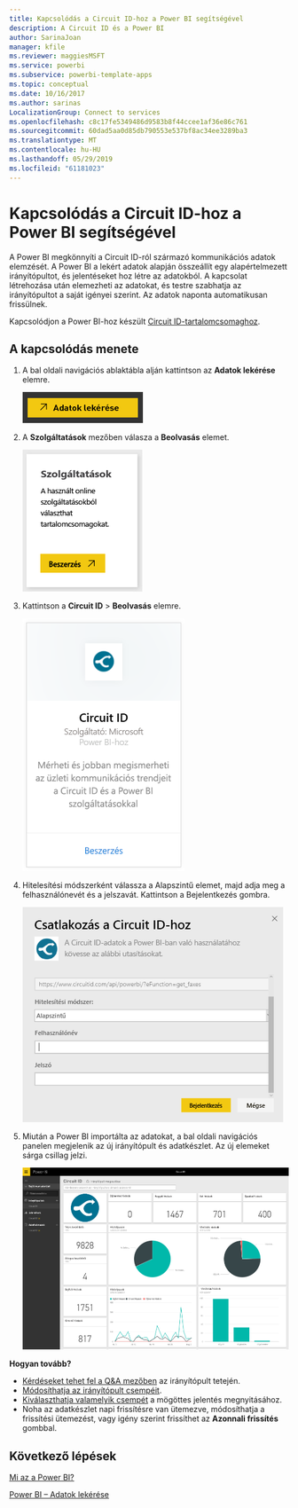 ```yaml
---
title: Kapcsolódás a Circuit ID-hoz a Power BI segítségével
description: A Circuit ID és a Power BI
author: SarinaJoan
manager: kfile
ms.reviewer: maggiesMSFT
ms.service: powerbi
ms.subservice: powerbi-template-apps
ms.topic: conceptual
ms.date: 10/16/2017
ms.author: sarinas
LocalizationGroup: Connect to services
ms.openlocfilehash: c8c17fe5349486d9583b8f44ccee1af36e86c761
ms.sourcegitcommit: 60dad5aa0d85db790553e537bf8ac34ee3289ba3
ms.translationtype: MT
ms.contentlocale: hu-HU
ms.lasthandoff: 05/29/2019
ms.locfileid: "61181023"
---
```

# <a name="connect-to-circuit-id-with-power-bi"></a>Kapcsolódás a Circuit ID-hoz a Power BI segítségével
A Power BI megkönnyíti a Circuit ID-ról származó kommunikációs adatok elemzését. A Power BI a lekért adatok alapján összeállít egy alapértelmezett irányítópultot, és jelentéseket hoz létre az adatokból. A kapcsolat létrehozása után elemezheti az adatokat, és testre szabhatja az irányítópultot a saját igényei szerint. Az adatok naponta automatikusan frissülnek.

Kapcsolódjon a Power BI-hoz készült [Circuit ID-tartalomcsomaghoz](https://app.powerbi.com/getdata/services/circuitid).

## <a name="how-to-connect"></a>A kapcsolódás menete
1. A bal oldali navigációs ablaktábla alján kattintson az **Adatok lekérése** elemre.
   
    ![](media/service-connect-to-circuit-id/getdata.png)
2. A **Szolgáltatások** mezőben válasza a **Beolvasás** elemet.
   
    ![](media/service-connect-to-circuit-id/services.png)
3. Kattintson a **Circuit ID** \> **Beolvasás** elemre.
   
    ![](media/service-connect-to-circuit-id/circuitid.png)
4. Hitelesítési módszerként válassza a Alapszintű elemet, majd adja meg a felhasználónevét és a jelszavát. Kattintson a Bejelentkezés gombra.
   
    ![](media/service-connect-to-circuit-id/circuitid_login.png)
5. Miután a Power BI importálta az adatokat, a bal oldali navigációs panelen megjelenik az új irányítópult és adatkészlet. Az új elemeket sárga csillag jelzi.
   
    ![](media/service-connect-to-circuit-id/circuitid_dashboard_chrome.png)

**Hogyan tovább?**

* [Kérdéseket tehet fel a Q&A mezőben](consumer/end-user-q-and-a.md) az irányítópult tetején.
* [Módosíthatja az irányítópult csempéit](service-dashboard-edit-tile.md).
* [Kiválaszthatja valamelyik csempét](consumer/end-user-tiles.md) a mögöttes jelentés megnyitásához.
* Noha az adatkészlet napi frissítésre van ütemezve, módosíthatja a frissítési ütemezést, vagy igény szerint frissíthet az **Azonnali frissítés** gombbal.

## <a name="next-steps"></a>Következő lépések
[Mi az a Power BI?](power-bi-overview.md)

[Power BI – Adatok lekérése](service-get-data.md)

